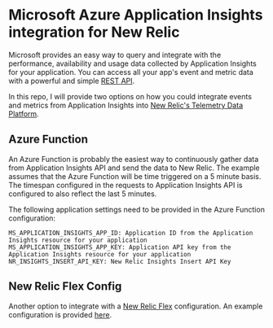 # Microsoft Azure Application Insights integration for New Relic

Microsoft provides an easy way to query and integrate with the performance, availability and usage data collected by Application Insights for your application. You can access all your app's event and metric data with a powerful and simple [REST API](https://dev.applicationinsights.io/reference).

In this repo, I will provide two options on how you could integrate events and metrics from Application Insights into [New Relic's Telemetry Data Platform](https://newrelic.com/platform/telemetry-data-platform).

## Azure Function
An Azure Function is probably the easiest way to continuously gather data from Application Insights API and send the data to New Relic. The example assumes that the Azure Function will be time triggered on a 5 minute basis. The timespan configured in the requests to Application Insights API is configured to also reflect the last 5 minutes.

The following application settings need to be provided in the Azure Function configuration:

```
MS_APPLICATION_INSIGHTS_APP_ID: Application ID from the Application Insights resource for your application
MS_APPLICATION_INSIGHTS_APP_KEY: Application API key from the Application Insights resource for your application
NR_INSIGHTS_INSERT_API_KEY: New Relic Insights Insert API Key
```

## New Relic Flex Config
Another option to integrate with a [New Relic Flex](https://github.com/newrelic/nri-flex) configuration. An example configuration is provided [here](https://github.com/newrelic/nri-flex/blob/master/examples/microsoft-app-insights.yml).

